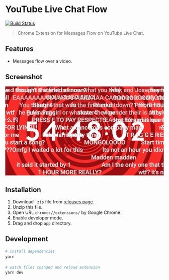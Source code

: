 # YouTube Live Chat Flow
[![Build Status](https://travis-ci.org/fiahfy/youtube-live-chat-flow.svg?branch=master)](https://travis-ci.org/fiahfy/youtube-live-chat-flow)

> Chrome Extension for Messages Flow on YouTube Live Chat.


## Features
* Messages flow over a video.


## Screenshot
![screenshot](./build/screenshots/screenshot.png?raw=true)


## Installation
1. Download `.zip` file from [releases page](https://github.com/fiahfy/youtube-live-chat-flow/releases).
2. Unzip this file.
3. Open URL `chrome://extensions/` by Google Chrome.
4. Enable developer mode.
5. Drag and drop `app` directory.


## Development
``` bash
# install dependencies
yarn

# watch files changed and reload extension
yarn dev
```
